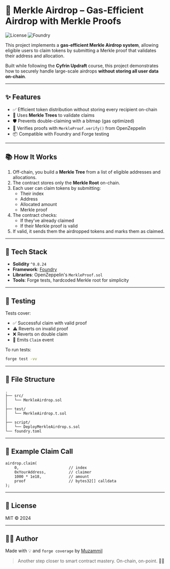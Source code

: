 # 🌳 Merkle Airdrop – Gas-Efficient Airdrop with Merkle Proofs

![License](https://img.shields.io/badge/license-MIT-blue.svg)
![Foundry](https://img.shields.io/badge/Built%20with-Foundry-%237212dd)

This project implements a **gas-efficient Merkle Airdrop system**, allowing eligible users to claim tokens by submitting a Merkle proof that validates their address and allocation.

Built while following the **Cyfrin Updraft** course, this project demonstrates how to securely handle large-scale airdrops **without storing all user data on-chain**.

---

## ✨ Features

- ✅ Efficient token distribution without storing every recipient on-chain
- 🌳 Uses **Merkle Trees** to validate claims
- 🛡️ Prevents double-claiming with a bitmap (gas optimized)
- 🔐 Verifies proofs with `MerkleProof.verify()` from OpenZeppelin
- 📦 Compatible with Foundry and Forge testing

---

## 📚 How It Works

1. Off-chain, you build a **Merkle Tree** from a list of eligible addresses and allocations.
2. The contract stores only the **Merkle Root** on-chain.
3. Each user can claim tokens by submitting:
   - Their index
   - Address
   - Allocated amount
   - Merkle proof
4. The contract checks:
   - If they’ve already claimed
   - If their Merkle proof is valid
5. If valid, it sends them the airdropped tokens and marks them as claimed.

---

## 🔧 Tech Stack

- **Solidity** `^0.8.24`
- **Framework**: [Foundry](https://book.getfoundry.sh/)
- **Libraries**: OpenZeppelin's `MerkleProof.sol`
- **Tools**: Forge tests, hardcoded Merkle root for simplicity

---

## 🧪 Testing

Tests cover:

- ✅ Successful claim with valid proof
- ⚠️ Reverts on invalid proof
- ❌ Reverts on double claim
- 🩵 Emits `Claim` event

To run tests:

```bash
forge test -vv
```

---

## 📂 File Structure

```
.
├── src/
│   └── MerkleAirdrop.sol
│
├── test/
│   └── MerkleAirdrop.t.sol
│
├── script/
│   └── DeployMerkleAirdrop.s.sol
└── foundry.toml
```

---

## 🧪 Example Claim Call

```solidity
airdrop.claim(
    0,                      // index
    0xYourAddress,          // claimer
    1000 * 1e18,            // amount
    proof                   // bytes32[] calldata
);
```

---

## 📜 License

MIT © 2024

---

## 👨‍💻 Author

Made with 💡 and `forge coverage` by [Muzammil](https://github.com/Eunum56)  
> Another step closer to smart contract mastery. On-chain, on-point. 🔗🚀

